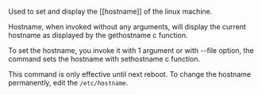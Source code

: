 Used to set and display the [[hostname]] of the linux machine. 

Hostname, when invoked without any arguments, will display the current hostname as displayed by the gethostname c function.

To set the hostname, you invoke it with 1 argument or with --file option, the command sets the hostname with sethostname c function.

This command is only effective until next reboot. To change the hostname permanently, edit the `/etc/hostname`.